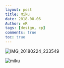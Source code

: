```yaml
---
layout: post
title: Miku
date: 2018-08-06
Author: eR 
tags: [design, cp]
comments: true
toc: true
---
```


![IMG_20180224_233549](F:\Documents\GitHub\dhujsi\images\miku\IMG_20180224_233549.jpg)

![miku](F:\Documents\GitHub\dhujsi\images\miku\miku.png)

